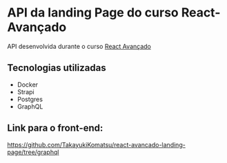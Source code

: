 # API da landing Page do curso React-Avançado

API desenvolvida durante o curso [React Avançado](https://reactavancado.com.br/)

## Tecnologias utilizadas

- Docker
- Strapi
- Postgres
- GraphQL


## Link para o front-end:
https://github.com/TakayukiKomatsu/react-avancado-landing-page/tree/graphql
